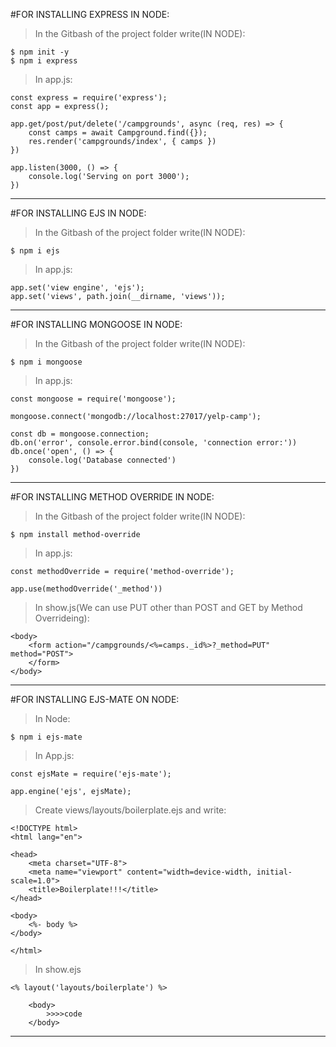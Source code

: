 #FOR INSTALLING EXPRESS IN NODE:

>In the Gitbash of the project folder write(IN NODE):
```
$ npm init -y
$ npm i express
```
>In app.js:
```
const express = require('express');
const app = express();
```
```
app.get/post/put/delete('/campgrounds', async (req, res) => {
    const camps = await Campground.find({});
    res.render('campgrounds/index', { camps })
})
```
```
app.listen(3000, () => {
    console.log('Serving on port 3000');
})
```
------------------------------------------------------------------------------------------------------------
#FOR INSTALLING EJS IN NODE:
>In the Gitbash of the project folder write(IN NODE):
```
$ npm i ejs
```
>In app.js:
```
app.set('view engine', 'ejs');
app.set('views', path.join(__dirname, 'views'));
```
------------------------------------------------------------------------------------------------------------
#FOR INSTALLING MONGOOSE IN NODE:
>In the Gitbash of the project folder write(IN NODE):
```
$ npm i mongoose
```
>In app.js:
```
const mongoose = require('mongoose');
```
```
mongoose.connect('mongodb://localhost:27017/yelp-camp');
```
```
const db = mongoose.connection;
db.on('error', console.error.bind(console, 'connection error:'))
db.once('open', () => {
    console.log('Database connected')
})
```
------------------------------------------------------------------------------------------------------------
#FOR INSTALLING METHOD OVERRIDE IN NODE:
>In the Gitbash of the project folder write(IN NODE):
```
$ npm install method-override
```
>In app.js:
```
const methodOverride = require('method-override');
```
```
app.use(methodOverride('_method'))
```
>In show.js(We can use PUT other than POST and GET by Method Overrideing):
```
<body>
    <form action="/campgrounds/<%=camps._id%>?_method=PUT" method="POST">
    </form>
</body>
```
------------------------------------------------------------------------------------------------------------
#FOR INSTALLING EJS-MATE ON NODE:
>In Node:
```
$ npm i ejs-mate
```
>In App.js:
```
const ejsMate = require('ejs-mate');
```
```
app.engine('ejs', ejsMate);
```
>Create views/layouts/boilerplate.ejs and write:
```
<!DOCTYPE html>
<html lang="en">

<head>
    <meta charset="UTF-8">
    <meta name="viewport" content="width=device-width, initial-scale=1.0">
    <title>Boilerplate!!!</title>
</head>

<body>
    <%- body %>
</body>

</html>
```
>In show.ejs
```
<% layout('layouts/boilerplate') %>

    <body>
        >>>>code
    </body>
```
------------------------------------------------------------------------------------------------------------
